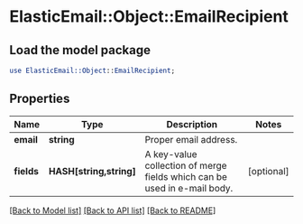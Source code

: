 # ElasticEmail::Object::EmailRecipient

## Load the model package
```perl
use ElasticEmail::Object::EmailRecipient;
```

## Properties
Name | Type | Description | Notes
------------ | ------------- | ------------- | -------------
**email** | **string** | Proper email address. | 
**fields** | **HASH[string,string]** | A key-value collection of merge fields which can be used in e-mail body. | [optional] 

[[Back to Model list]](../README.md#documentation-for-models) [[Back to API list]](../README.md#documentation-for-api-endpoints) [[Back to README]](../README.md)


